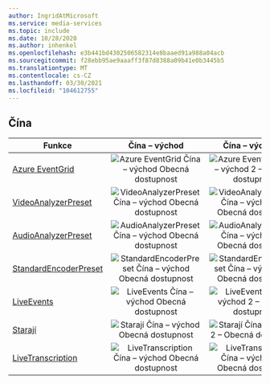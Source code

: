 ```yaml
---
author: IngridAtMicrosoft
ms.service: media-services
ms.topic: include
ms.date: 10/28/2020
ms.author: inhenkel
ms.openlocfilehash: e3b441bd4302506582314e8baaed91a988a04acb
ms.sourcegitcommit: f28ebb95ae9aaaff3f87d8388a09b41e0b3445b5
ms.translationtype: MT
ms.contentlocale: cs-CZ
ms.lasthandoff: 03/30/2021
ms.locfileid: "104612755"
---
```

<!--Feature availability in region-->
## <a name="china"></a>Čína

| Funkce | Čína – východ | Čína – východ 2 | Čína – sever |
| --- | :---: | :---: | :---: |
| [Azure EventGrid](../monitoring/reacting-to-media-services-events.md) |![Azure EventGrid Čína – východ Obecná dostupnost](../media/azure-clouds-regions/ga.svg)  |![Azure EventGrid Čína – východ 2 – Obecná dostupnost](../media/azure-clouds-regions/ga.svg) |![Azure EventGrid Čína – sever Obecná dostupnost](../media/azure-clouds-regions/ga.svg) |
| [VideoAnalyzerPreset](../analyzing-video-audio-files-concept.md) |![VideoAnalyzerPreset Čína – východ Obecná dostupnost](../media/azure-clouds-regions/ga.svg)  | ![VideoAnalyzerPreset Čína – východ 2 – Obecná dostupnost](../media/azure-clouds-regions/ga.svg) |![VideoAnalyzerPreset Čína – sever Obecná dostupnost](../media/azure-clouds-regions/ga.svg) |
| [AudioAnalyzerPreset](../analyzing-video-audio-files-concept.md) |![AudioAnalyzerPreset Čína – východ Obecná dostupnost](../media/azure-clouds-regions/ga.svg)  | ![AudioAnalyzerPreset Čína – východ 2 – Obecná dostupnost](../media/azure-clouds-regions/ga.svg) |![AudioAnalyzerPreset Čína – sever Obecná dostupnost](../media/azure-clouds-regions/ga.svg) |
| [StandardEncoderPreset](../encoding-concept.md) |![StandardEncoderPreset Čína – východ Obecná dostupnost](../media/azure-clouds-regions/ga.svg)  | ![StandardEncoderPreset Čína – východ 2 – Obecná dostupnost](../media/azure-clouds-regions/ga.svg) |![StandardEncoderPreset Čína – sever Obecná dostupnost](../media/azure-clouds-regions/ga.svg) |
| [LiveEvents](../live-streaming-overview.md) |![LiveEvents Čína – východ Obecná dostupnost](../media/azure-clouds-regions/ga.svg)  | ![LiveEvents Čína – východ 2 – Obecná dostupnost](../media/azure-clouds-regions/ga.svg) |![LiveEvents Čína – sever Obecná dostupnost](../media/azure-clouds-regions/ga.svg) |
| [Starají](../streaming-endpoint-concept.md) |![Starají Čína – východ Obecná dostupnost](../media/azure-clouds-regions/ga.svg) | ![Starají Čína – východ 2 – Obecná dostupnost](../media/azure-clouds-regions/ga.svg)  |![Starají Čína – sever Obecná dostupnost](../media/azure-clouds-regions/ga.svg) |
| [LiveTranscription](../live-transcription.md) |![LiveTranscription Čína – východ Obecná dostupnost](../media/azure-clouds-regions/ga.svg) |![LiveTranscription Čína – východ 2 – Obecná dostupnost](../media/azure-clouds-regions/ga.svg) |![LiveTranscription Čína – sever Obecná dostupnost](../media/azure-clouds-regions/ga.svg) |
